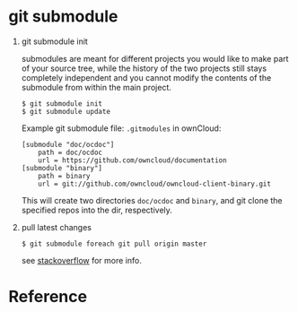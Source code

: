 git submodule
==============

1. <a name="init">git submodule init</a>

    submodules are meant for different projects you would like to make part of
    your source tree, while the history of the two projects still stays
    completely independent and you cannot modify the contents of the submodule
    from within the main project.

    ```shell
    $ git submodule init
    $ git submodule update
    ```

    Example git submodule file: `.gitmodules` in ownCloud:
    ```
    [submodule "doc/ocdoc"]
        path = doc/ocdoc
        url = https://github.com/owncloud/documentation
    [submodule "binary"]
        path = binary
        url = git://github.com/owncloud/owncloud-client-binary.git
    ```
    This will create two directories `doc/ocdoc` and `binary`,
    and git clone the specified repos into the dir, respectively.

1. <a name="pull_latest">pull latest changes</a>

    ```shell
    $ git submodule foreach git pull origin master
    ```

    see [stackoverflow](http://stackoverflow.com/questions/1030169/easy-way-pull-latest-of-all-submodules) for more info.


# Reference

